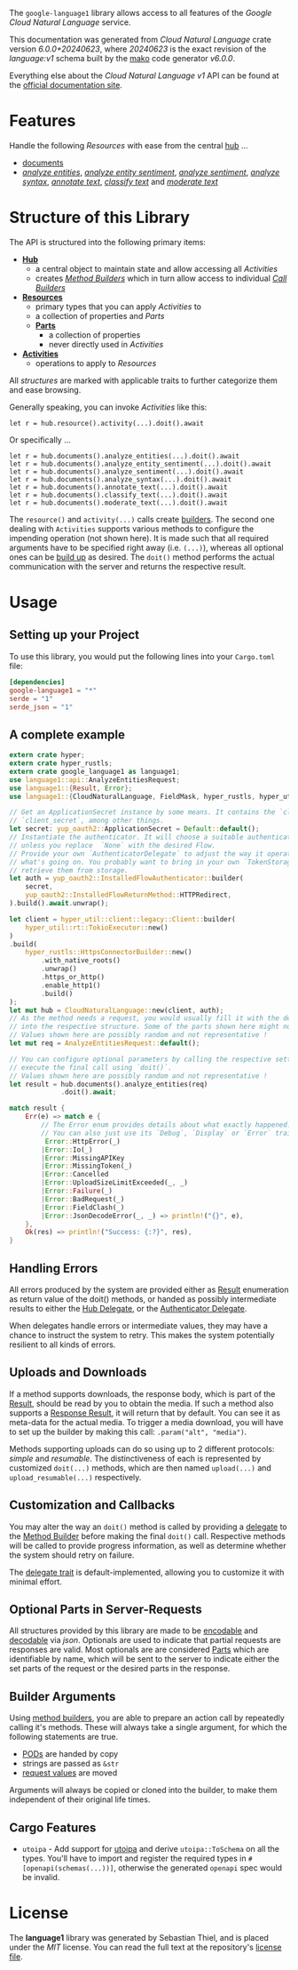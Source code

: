 <!---
DO NOT EDIT !
This file was generated automatically from 'src/generator/templates/api/README.md.mako'
DO NOT EDIT !
-->
The `google-language1` library allows access to all features of the *Google Cloud Natural Language* service.

This documentation was generated from *Cloud Natural Language* crate version *6.0.0+20240623*, where *20240623* is the exact revision of the *language:v1* schema built by the [mako](http://www.makotemplates.org/) code generator *v6.0.0*.

Everything else about the *Cloud Natural Language* *v1* API can be found at the
[official documentation site](https://cloud.google.com/natural-language/).
# Features

Handle the following *Resources* with ease from the central [hub](https://docs.rs/google-language1/6.0.0+20240623/google_language1/CloudNaturalLanguage) ...

* [documents](https://docs.rs/google-language1/6.0.0+20240623/google_language1/api::Document)
 * [*analyze entities*](https://docs.rs/google-language1/6.0.0+20240623/google_language1/api::DocumentAnalyzeEntityCall), [*analyze entity sentiment*](https://docs.rs/google-language1/6.0.0+20240623/google_language1/api::DocumentAnalyzeEntitySentimentCall), [*analyze sentiment*](https://docs.rs/google-language1/6.0.0+20240623/google_language1/api::DocumentAnalyzeSentimentCall), [*analyze syntax*](https://docs.rs/google-language1/6.0.0+20240623/google_language1/api::DocumentAnalyzeSyntaxCall), [*annotate text*](https://docs.rs/google-language1/6.0.0+20240623/google_language1/api::DocumentAnnotateTextCall), [*classify text*](https://docs.rs/google-language1/6.0.0+20240623/google_language1/api::DocumentClassifyTextCall) and [*moderate text*](https://docs.rs/google-language1/6.0.0+20240623/google_language1/api::DocumentModerateTextCall)




# Structure of this Library

The API is structured into the following primary items:

* **[Hub](https://docs.rs/google-language1/6.0.0+20240623/google_language1/CloudNaturalLanguage)**
    * a central object to maintain state and allow accessing all *Activities*
    * creates [*Method Builders*](https://docs.rs/google-language1/6.0.0+20240623/google_language1/common::MethodsBuilder) which in turn
      allow access to individual [*Call Builders*](https://docs.rs/google-language1/6.0.0+20240623/google_language1/common::CallBuilder)
* **[Resources](https://docs.rs/google-language1/6.0.0+20240623/google_language1/common::Resource)**
    * primary types that you can apply *Activities* to
    * a collection of properties and *Parts*
    * **[Parts](https://docs.rs/google-language1/6.0.0+20240623/google_language1/common::Part)**
        * a collection of properties
        * never directly used in *Activities*
* **[Activities](https://docs.rs/google-language1/6.0.0+20240623/google_language1/common::CallBuilder)**
    * operations to apply to *Resources*

All *structures* are marked with applicable traits to further categorize them and ease browsing.

Generally speaking, you can invoke *Activities* like this:

```Rust,ignore
let r = hub.resource().activity(...).doit().await
```

Or specifically ...

```ignore
let r = hub.documents().analyze_entities(...).doit().await
let r = hub.documents().analyze_entity_sentiment(...).doit().await
let r = hub.documents().analyze_sentiment(...).doit().await
let r = hub.documents().analyze_syntax(...).doit().await
let r = hub.documents().annotate_text(...).doit().await
let r = hub.documents().classify_text(...).doit().await
let r = hub.documents().moderate_text(...).doit().await
```

The `resource()` and `activity(...)` calls create [builders][builder-pattern]. The second one dealing with `Activities`
supports various methods to configure the impending operation (not shown here). It is made such that all required arguments have to be
specified right away (i.e. `(...)`), whereas all optional ones can be [build up][builder-pattern] as desired.
The `doit()` method performs the actual communication with the server and returns the respective result.

# Usage

## Setting up your Project

To use this library, you would put the following lines into your `Cargo.toml` file:

```toml
[dependencies]
google-language1 = "*"
serde = "1"
serde_json = "1"
```

## A complete example

```Rust
extern crate hyper;
extern crate hyper_rustls;
extern crate google_language1 as language1;
use language1::api::AnalyzeEntitiesRequest;
use language1::{Result, Error};
use language1::{CloudNaturalLanguage, FieldMask, hyper_rustls, hyper_util, yup_oauth2};

// Get an ApplicationSecret instance by some means. It contains the `client_id` and
// `client_secret`, among other things.
let secret: yup_oauth2::ApplicationSecret = Default::default();
// Instantiate the authenticator. It will choose a suitable authentication flow for you,
// unless you replace  `None` with the desired Flow.
// Provide your own `AuthenticatorDelegate` to adjust the way it operates and get feedback about
// what's going on. You probably want to bring in your own `TokenStorage` to persist tokens and
// retrieve them from storage.
let auth = yup_oauth2::InstalledFlowAuthenticator::builder(
    secret,
    yup_oauth2::InstalledFlowReturnMethod::HTTPRedirect,
).build().await.unwrap();

let client = hyper_util::client::legacy::Client::builder(
    hyper_util::rt::TokioExecutor::new()
)
.build(
    hyper_rustls::HttpsConnectorBuilder::new()
        .with_native_roots()
        .unwrap()
        .https_or_http()
        .enable_http1()
        .build()
);
let mut hub = CloudNaturalLanguage::new(client, auth);
// As the method needs a request, you would usually fill it with the desired information
// into the respective structure. Some of the parts shown here might not be applicable !
// Values shown here are possibly random and not representative !
let mut req = AnalyzeEntitiesRequest::default();

// You can configure optional parameters by calling the respective setters at will, and
// execute the final call using `doit()`.
// Values shown here are possibly random and not representative !
let result = hub.documents().analyze_entities(req)
             .doit().await;

match result {
    Err(e) => match e {
        // The Error enum provides details about what exactly happened.
        // You can also just use its `Debug`, `Display` or `Error` traits
         Error::HttpError(_)
        |Error::Io(_)
        |Error::MissingAPIKey
        |Error::MissingToken(_)
        |Error::Cancelled
        |Error::UploadSizeLimitExceeded(_, _)
        |Error::Failure(_)
        |Error::BadRequest(_)
        |Error::FieldClash(_)
        |Error::JsonDecodeError(_, _) => println!("{}", e),
    },
    Ok(res) => println!("Success: {:?}", res),
}

```
## Handling Errors

All errors produced by the system are provided either as [Result](https://docs.rs/google-language1/6.0.0+20240623/google_language1/common::Result) enumeration as return value of
the doit() methods, or handed as possibly intermediate results to either the
[Hub Delegate](https://docs.rs/google-language1/6.0.0+20240623/google_language1/common::Delegate), or the [Authenticator Delegate](https://docs.rs/yup-oauth2/*/yup_oauth2/trait.AuthenticatorDelegate.html).

When delegates handle errors or intermediate values, they may have a chance to instruct the system to retry. This
makes the system potentially resilient to all kinds of errors.

## Uploads and Downloads
If a method supports downloads, the response body, which is part of the [Result](https://docs.rs/google-language1/6.0.0+20240623/google_language1/common::Result), should be
read by you to obtain the media.
If such a method also supports a [Response Result](https://docs.rs/google-language1/6.0.0+20240623/google_language1/common::ResponseResult), it will return that by default.
You can see it as meta-data for the actual media. To trigger a media download, you will have to set up the builder by making
this call: `.param("alt", "media")`.

Methods supporting uploads can do so using up to 2 different protocols:
*simple* and *resumable*. The distinctiveness of each is represented by customized
`doit(...)` methods, which are then named `upload(...)` and `upload_resumable(...)` respectively.

## Customization and Callbacks

You may alter the way an `doit()` method is called by providing a [delegate](https://docs.rs/google-language1/6.0.0+20240623/google_language1/common::Delegate) to the
[Method Builder](https://docs.rs/google-language1/6.0.0+20240623/google_language1/common::CallBuilder) before making the final `doit()` call.
Respective methods will be called to provide progress information, as well as determine whether the system should
retry on failure.

The [delegate trait](https://docs.rs/google-language1/6.0.0+20240623/google_language1/common::Delegate) is default-implemented, allowing you to customize it with minimal effort.

## Optional Parts in Server-Requests

All structures provided by this library are made to be [encodable](https://docs.rs/google-language1/6.0.0+20240623/google_language1/common::RequestValue) and
[decodable](https://docs.rs/google-language1/6.0.0+20240623/google_language1/common::ResponseResult) via *json*. Optionals are used to indicate that partial requests are responses
are valid.
Most optionals are are considered [Parts](https://docs.rs/google-language1/6.0.0+20240623/google_language1/common::Part) which are identifiable by name, which will be sent to
the server to indicate either the set parts of the request or the desired parts in the response.

## Builder Arguments

Using [method builders](https://docs.rs/google-language1/6.0.0+20240623/google_language1/common::CallBuilder), you are able to prepare an action call by repeatedly calling it's methods.
These will always take a single argument, for which the following statements are true.

* [PODs][wiki-pod] are handed by copy
* strings are passed as `&str`
* [request values](https://docs.rs/google-language1/6.0.0+20240623/google_language1/common::RequestValue) are moved

Arguments will always be copied or cloned into the builder, to make them independent of their original life times.

[wiki-pod]: http://en.wikipedia.org/wiki/Plain_old_data_structure
[builder-pattern]: http://en.wikipedia.org/wiki/Builder_pattern
[google-go-api]: https://github.com/google/google-api-go-client

## Cargo Features

* `utoipa` - Add support for [utoipa](https://crates.io/crates/utoipa) and derive `utoipa::ToSchema` on all
the types. You'll have to import and register the required types in `#[openapi(schemas(...))]`, otherwise the
generated `openapi` spec would be invalid.


# License
The **language1** library was generated by Sebastian Thiel, and is placed
under the *MIT* license.
You can read the full text at the repository's [license file][repo-license].

[repo-license]: https://github.com/Byron/google-apis-rsblob/main/LICENSE.md

